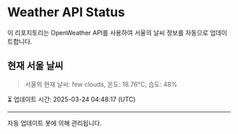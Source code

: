 
# Weather API Status

이 리포지토리는 OpenWeather API를 사용하여 서울의 날씨 정보를 자동으로 업데이트합니다.

## 현재 서울 날씨
> 서울의 현재 날씨: few clouds, 온도: 18.76°C, 습도: 48%

⏳ 업데이트 시간: 2025-03-24 04:48:17 (UTC)

---
자동 업데이트 봇에 의해 관리됩니다.
